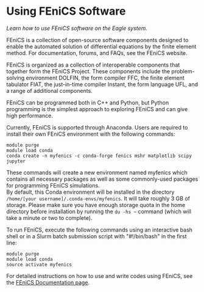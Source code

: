# Using FEniCS Software 

*Learn how to use FEniCS software on the Eagle system.*

FEniCS is a collection of open-source software components designed to enable the automated solution of differential equations by the finite element method.  For documentation, forums, and FAQs, see the FEniCS website.

FEniCS is organized as a collection of interoperable components that together form the FEniCS Project. These components include the problem-solving environment DOLFIN, the form compiler FFC, the finite element tabulator FIAT, the just-in-time compiler Instant, the form language UFL, and a range of additional components.

FEniCS can be programmed both in C++ and Python, but Python programming is the simplest approach to exploring FEniCS and can give high performance.

Currently, FEniCS is supported through Anaconda. Users are required to install their own FEniCS environment with the following commands:

```
module purge
module load conda
conda create -n myfenics -c conda-forge fenics mshr matplotlib scipy jupyter 
```

These commands will create a new environment named myfenics which contains all necessary packages as well as some commonly-used packages for programming FEniCS simulations.  
By default, this Conda environment will be installed in the directory `/home/[your username]/.conda-envs/myfenics`. It will take roughly 3 GB of storage. Please make sure you have enough storage quota in the home directory before installation by running the `du -hs ~` command (which will take a minute or two to complete).   

To run FEniCS, execute the following commands using an interactive bash shell or in a Slurm batch submission script with "#!/bin/bash" in the first line:

```
module purge
module load conda
source activate myfenics
```

For detailed instructions on how to use and write codes using FEniCS, see the [FEniCS Documentation page](https://fenicsproject.org/documentation/).
